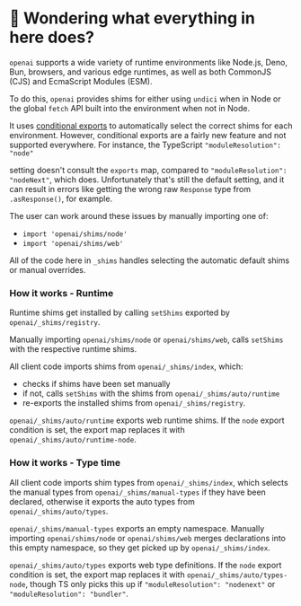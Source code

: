 # 👋 Wondering what everything in here does?

`openai` supports a wide variety of runtime environments like Node.js, Deno, Bun, browsers, and various
edge runtimes, as well as both CommonJS (CJS) and EcmaScript Modules (ESM).

To do this, `openai` provides shims for either using `undici` when in Node or the global `fetch` API built into the environment when not in Node.

It uses [conditional exports](https://nodejs.org/api/packages.html#conditional-exports) to
automatically select the correct shims for each environment. However, conditional exports are a fairly new
feature and not supported everywhere. For instance, the TypeScript `"moduleResolution": "node"`

setting doesn't consult the `exports` map, compared to `"moduleResolution": "nodeNext"`, which does.
Unfortunately that's still the default setting, and it can result in errors like
getting the wrong raw `Response` type from `.asResponse()`, for example.

The user can work around these issues by manually importing one of:

- `import 'openai/shims/node'`
- `import 'openai/shims/web'`

All of the code here in `_shims` handles selecting the automatic default shims or manual overrides.

### How it works - Runtime

Runtime shims get installed by calling `setShims` exported by `openai/_shims/registry`.

Manually importing `openai/shims/node` or `openai/shims/web`, calls `setShims` with the respective runtime shims.

All client code imports shims from `openai/_shims/index`, which:

- checks if shims have been set manually
- if not, calls `setShims` with the shims from `openai/_shims/auto/runtime`
- re-exports the installed shims from `openai/_shims/registry`.

`openai/_shims/auto/runtime` exports web runtime shims.
If the `node` export condition is set, the export map replaces it with `openai/_shims/auto/runtime-node`.

### How it works - Type time

All client code imports shim types from `openai/_shims/index`, which selects the manual types from `openai/_shims/manual-types` if they have been declared, otherwise it exports the auto types from `openai/_shims/auto/types`.

`openai/_shims/manual-types` exports an empty namespace.
Manually importing `openai/shims/node` or `openai/shims/web` merges declarations into this empty namespace, so they get picked up by `openai/_shims/index`.

`openai/_shims/auto/types` exports web type definitions.
If the `node` export condition is set, the export map replaces it with `openai/_shims/auto/types-node`, though TS only picks this up if `"moduleResolution": "nodenext"` or `"moduleResolution": "bundler"`.
